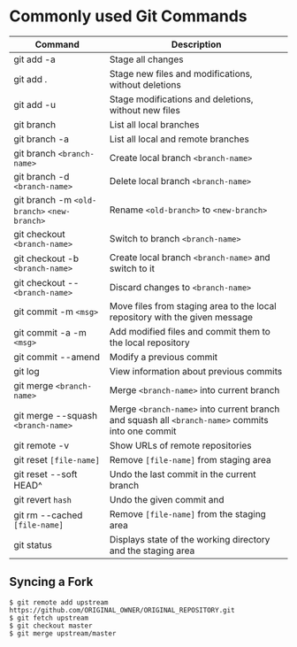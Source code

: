 # Commonly used Git Commands

| Command                                     | Description                                                                                      |
| ------------------------------------------- | ------------------------------------------------------------------------------------------------ |
| git add -a                                  | Stage all changes                                                                                |
| git add .                                   | Stage new files and modifications, without deletions                                             |
| git add -u                                  | Stage modifications and deletions, without new files                                             |
| git branch                                  | List all local branches                                                                          |
| git branch -a                               | List all local and remote branches                                                               |
| git branch `<branch-name>`                  | Create local branch `<branch-name>`                                                              |
| git branch -d `<branch-name>`               | Delete local branch `<branch-name>`                                                              |
| git branch -m `<old-branch>` `<new-branch>` | Rename `<old-branch>` to `<new-branch>`                                                          |
| git checkout `<branch-name>`                | Switch to branch `<branch-name>`                                                                 |
| git checkout -b `<branch-name>`             | Create local branch `<branch-name>` and switch to it                                             |
| git checkout -- `<branch-name>`             | Discard changes to `<branch-name>`                                                               |
| git commit -m `<msg>`                       | Move files from staging area to the local repository with the given message                      |
| git commit -a -m `<msg>`                    | Add modified files and commit them to the local repository                                       |
| git commit --amend                          | Modify a previous commit                                                                         |
| git log                                     | View information about previous commits                                                          |
| git merge `<branch-name>`                   | Merge `<branch-name>` into current branch                                                        |
| git merge --squash `<branch-name>`          | Merge `<branch-name>` into current branch and squash all `<branch-name>` commits into one commit |
| git remote -v                               | Show URLs of remote repositories                                                                 |
| git reset `[file-name]`                     | Remove `[file-name]` from staging area                                                           |
| git reset --soft HEAD^                      | Undo the last commit in the current branch                                                       |
| git revert `hash`                           | Undo the given commit and                                                                        |
| git rm --cached `[file-name]`               | Remove `[file-name]` from the staging area                                                       |
| git status                                  | Displays state of the working directory and the staging area                                     |

## Syncing a Fork

`$ git remote add upstream https://github.com/ORIGINAL_OWNER/ORIGINAL_REPOSITORY.git`  
`$ git fetch upstream`  
`$ git checkout master`  
`$ git merge upstream/master`  
